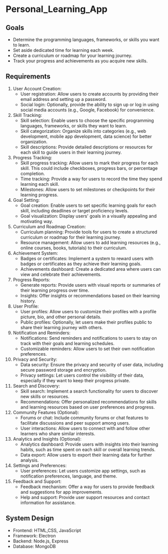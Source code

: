 # Personal_Learning_App

## Goals

- Determine the programming languages, frameworks, or skills you want to learn. 
- Set aside dedicated time for learning each week. 
- Create a curriculum or roadmap for your learning journey. 
- Track your progress and achievements as you acquire new skills.

## Requirements

1. User Account Creation:
	- User registration: Allow users to create accounts by providing their email address and setting up a password.
	- Social login: Optionally, provide the ability to sign up or log in using social media accounts (e.g., Google, Facebook) for convenience.
2. Skill Tracking:
	- Skill selection: Enable users to choose the specific programming languages, frameworks, or skills they want to learn.
	- Skill categorization: Organize skills into categories (e.g., web development, mobile app development, data science) for better organization.
	- Skill descriptions: Provide detailed descriptions or resources for each skill to guide users in their learning journey.
3. Progress Tracking:
	- Skill progress tracking: Allow users to mark their progress for each skill. This could include checkboxes, progress bars, or percentage completion.
	- Time tracking: Provide a way for users to record the time they spend learning each skill.
	- Milestones: Allow users to set milestones or checkpoints for their learning progress.
4. Goal Setting:
	- Goal creation: Enable users to set specific learning goals for each skill, including deadlines or target proficiency levels.
	- Goal visualization: Display users' goals in a visually appealing and motivating way.
5. Curriculum and Roadmap Creation:
	- Curriculum planning: Provide tools for users to create a structured curriculum or roadmap for their learning journey.
	- Resource management: Allow users to add learning resources (e.g., online courses, books, tutorials) to their curriculum.
6. Achievement System:
	- Badges or certificates: Implement a system to reward users with badges or certificates as they achieve their learning goals.
	- Achievements dashboard: Create a dedicated area where users can view and celebrate their achievements.
7. Progress Reports:
	- Generate reports: Provide users with visual reports or summaries of their learning progress over time.
	- Insights: Offer insights or recommendations based on their learning history.
8. User Profile:
	- User profiles: Allow users to customize their profiles with a profile picture, bio, and other personal details.
	- Public profiles: Optionally, let users make their profiles public to share their learning journey with others.
9. Notification and Reminders:
	- Notifications: Send reminders and notifications to users to stay on track with their goals and learning schedules.
	- Customizable reminders: Allow users to set their own notification preferences.
10. Privacy and Security:
	- Data security: Ensure the privacy and security of user data, including secure password storage and encryption.
	- Privacy settings: Let users control the visibility of their data, especially if they want to keep their progress private.
11. Search and Discovery:
	- Skill search: Implement a search functionality for users to discover new skills or resources.
	- Recommendations: Offer personalized recommendations for skills and learning resources based on user preferences and progress.
12. Community Features (Optional):
	- Forums or chat: Include community forums or chat features to facilitate discussions and peer support among users.
	- User interactions: Allow users to connect with and follow other learners who share similar interests.
13. Analytics and Insights (Optional):
	- Analytics dashboard: Provide users with insights into their learning habits, such as time spent on each skill or overall learning trends.
	- Data export: Allow users to export their learning data for further analysis.
14. Settings and Preferences:
	- User preferences: Let users customize app settings, such as notification preferences, language, and theme.
15. Feedback and Support:
	- Feedback mechanism: Offer a way for users to provide feedback and suggestions for app improvements.
	- Help and support: Provide user support resources and contact information for assistance.

## System Design

- Frontend: HTML,CSS, JavaScript
- Framework: Electron
- Backend: Node.js, Express
- Database: MongoDB

  
